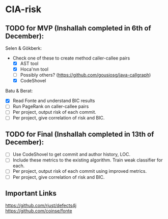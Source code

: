 # CIA-risk

TODO for MVP (Inshallah completed in 6th of December):
---
Selen & Gökberk:
- Check one of these to create method caller-callee pairs 
  - [X] AST tool
  - [X] Hoca'nın tool
  - [ ] Possibly others? (https://github.com/gousiosg/java-callgraph)
  - [X] CodeShovel

Batu & Berat:
- [X] Read Fonte and understand BIC results
- [ ] Run PageRank on caller-callee pairs
- [ ] Per project, output risk of each commit.
- [ ] Per project, give correlation of risk and BIC.

TODO for Final (Inshallah completed in 13th of December):
---
- [ ] Use CodeShovel to get commit and author history, LOC.
- [ ] Include these metrics to the existing algorithm. Train weak classifier for each. 
- [ ] Per project, output risk of each commit using improved metrics.
- [ ] Per project, give correlation of risk and BIC.

Important Links
---
https://github.com/rjust/defects4j <br>
https://github.com/coinse/fonte
